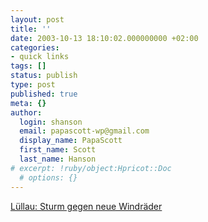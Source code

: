 ```yaml
---
layout: post
title: ''
date: 2003-10-13 18:10:02.000000000 +02:00
categories:
- quick links
tags: []
status: publish
type: post
published: true
meta: {}
author:
  login: shanson
  email: papascott-wp@gmail.com
  display_name: PapaScott
  first_name: Scott
  last_name: Hanson
# excerpt: !ruby/object:Hpricot::Doc
  # options: {}
---
```

<p><a title="Hey, we're in the Hamburger Abendblatt!" href="http://www.abendblatt.de/daten/2003/10/13/217568.html">Lüllau: Sturm gegen neue Windräder</a></p>
